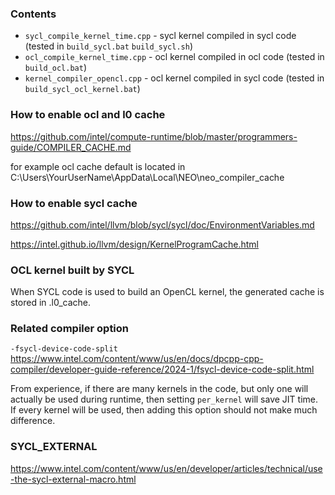 ### Contents
* `sycl_compile_kernel_time.cpp` - sycl kernel compiled in sycl code (tested in `build_sycl.bat` `build_sycl.sh`)
* `ocl_compile_kernel_time.cpp` - ocl kernel compiled in ocl code   (tested in `build_ocl.bat`)
* `kernel_compiler_opencl.cpp` - ocl kernel compiled in sycl code  (tested in `build_sycl_ocl_kernel.bat`)

### How to enable ocl and l0 cache 
https://github.com/intel/compute-runtime/blob/master/programmers-guide/COMPILER_CACHE.md

for example  ocl cache default is located in C:\Users\YourUserName\AppData\Local\NEO\neo_compiler_cache

### How to enable sycl cache
https://github.com/intel/llvm/blob/sycl/sycl/doc/EnvironmentVariables.md


https://intel.github.io/llvm/design/KernelProgramCache.html


### OCL kernel built by SYCL
When SYCL code is used to build an OpenCL kernel, the generated cache is stored in .l0_cache.


### Related compiler option
`-fsycl-device-code-split`
https://www.intel.com/content/www/us/en/docs/dpcpp-cpp-compiler/developer-guide-reference/2024-1/fsycl-device-code-split.html

From experience, if there are many kernels in the code, but only one will actually be used during runtime, then setting `per_kernel` will save JIT time. If every kernel will be used, then adding this option should not make much difference.

### SYCL_EXTERNAL
https://www.intel.com/content/www/us/en/developer/articles/technical/use-the-sycl-external-macro.html